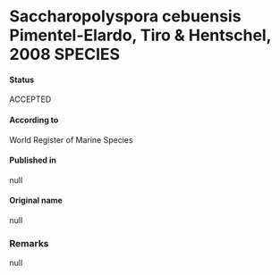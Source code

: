 # Saccharopolyspora cebuensis Pimentel-Elardo, Tiro & Hentschel, 2008 SPECIES

#### Status
ACCEPTED

#### According to
World Register of Marine Species

#### Published in
null

#### Original name
null

### Remarks
null